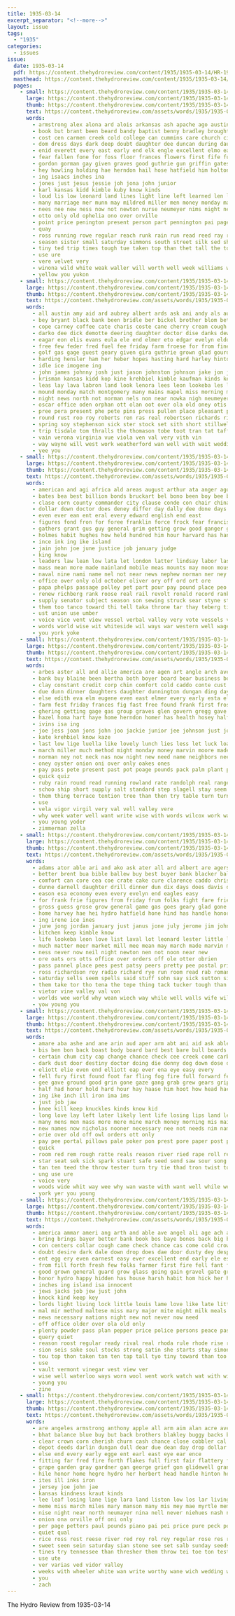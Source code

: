 ```yaml
---
title: 1935-03-14
excerpt_separator: "<!--more-->"
layout: issue
tags:
  - "1935"
categories:
  - issues
issue:
  date: 1935-03-14
  pdf: https://content.thehydroreview.com/content/1935/1935-03-14/HR-1935-03-14.pdf
  masthead: https://content.thehydroreview.com/content/1935/1935-03-14/masthead/HR-1935-03-14.jpg
  pages:
    - small: https://content.thehydroreview.com/content/1935/1935-03-14/small/HR-1935-03-14-01.jpg
      large: https://content.thehydroreview.com/content/1935/1935-03-14/large/HR-1935-03-14-01.jpg
      thumb: https://content.thehydroreview.com/content/1935/1935-03-14/thumbnails/HR-1935-03-14-01.jpg
      text: https://content.thehydroreview.com/assets/words/1935/1935-03-14/HR-1935-03-14-01.txt
      words:
        - armstrong alex alona ard alois arkansas ash apache ago austin acs and arthur awe ace are alva all
        - book but brant been beard bandy baptist benny bradley brought born bank brave blew brummet beards back bickell belong bickel bell boys bild bob band baby bunch borger bridegroom both brief barrett buy bride bonus bound black bles body
        - cost cen carmen creek cold college can cummins care church city coker claud clear chester christ choice car cotter class close comp cause cat casey curtis charlie clinton clark christians come character cover cattle chris cord cha came christian crawl cleo crownover cove chandler con
        - dom dress days dark deep doubt daughter dee duncan during daughters day dinner david door down deer ditmore
        - enid everett every east early end elk engle excellent elmo earnest even elmer ever elke
        - fear fallen fone for foss floor frances flowers first fife furnish fire fairy fred ferguson fee fails farm from fall forget flesh fun fed friday found folks frank fletcher few fine far friends
        - gordon gorman gay given graves good guthrie gun griffin gates gang greer goin gave garden general golden glass glen guest gold ghost gram gard geary grand gone going george
        - hey howling holding hae herndon hail hose hatfield him holton homa hinton house high herd homestead held hesser harris hater half home hafer hof hight hearn hero heth has had heen her health homer henry holy hum hot husband haver hereford hydro hoyt hair
        - ing isaacs inches ina
        - jones just jesus jessie joh jona john junior
        - karl kansas kidd kimble kuby know kinds
        - loud lis low leonard land lines light line left learned len lup leader latter lovely living lay lambert lucius leet learn look lord lent leon like last laura love life
        - many marriage mer munn may mildred miller men money monday mansell miss morning members moment made mol might minne mile mcglathery maton monta mak mean morr more march man main most much
        - nees nee new ness now not newton nurse neumeyer nims night negro nea near north nor numbers noon nicely nana
        - otto only old ophelia ono over orville
        - point price penington present person part pennington pai page pauline pound pleasant poor pure past pro pastor perfect place poole people
        - quay
        - ross running rowe regular reach runk rain run read reed ray rich rock reading roses real ring reno
        - season sister small saturday simmons south street silk sed shows stole sin stuff sing such sick savior spike son sweet school sale shockley smith study she shown strane store sweat sang search soon springs set sunday seems speaker sor sat sons star sell save space stead said spring sun side story stock show satin still state short ser subject
        - tiny ted trip times tough tue taken top than thet tall the town them thi tine teacher texas tian tra talk too tha table then take thomas talent toward taylor thelma till travis thing
        - use ure
        - vere velvet very
        - winona wild white weak waller will worth well week williams weeks wagon work walter win winter wrede wall ways went while wind welcome wilson wish with was weatherford william wash wheel weil way warner wilbur west
        - yellow you yukon
    - small: https://content.thehydroreview.com/content/1935/1935-03-14/small/HR-1935-03-14-02.jpg
      large: https://content.thehydroreview.com/content/1935/1935-03-14/large/HR-1935-03-14-02.jpg
      thumb: https://content.thehydroreview.com/content/1935/1935-03-14/thumbnails/HR-1935-03-14-02.jpg
      text: https://content.thehydroreview.com/assets/words/1935/1935-03-14/HR-1935-03-14-02.txt
      words:
        - all austin amy aid ard aubrey albert ards ask ani andy als auger art ames and alma ale ana arthur ater armeni alana ann arkansas abert are able aves asa
        - bey bryant black bank been bridle ber bickel brother blom betty bishop baby bal but beavers bear boys brooker bert bob best binger block buy bolts balt business butler bone baptist bill brought billie blea bryson beaumont bailey box bethel ball byrum bas ben bird bickell both
        - cope carney coffee cate charis coste cane cherry cream cough christina come coats clark coca cold channell cee clinton carnegie cali course conkling cox cry criss can county church city chesley chas cecil charles cant colony cedar caddo carmen creek cotter canyon
        - darko dee dick demotte deering daughter doctor dise danks dewey drill day dori death daughters dan dungan drew dinner driver deal
        - eagar eon elis evans eula ele end elmer eto edgar evelyn eldon ero every eva enter entz earl ealy eno early ela ells eis
        - free few feder fred fuel fee friday farm froese for from fine frank fera friesen fran forget fast fae fry fries friends fresh farrell floyd
        - golf gas gage guest geary given gira guthrie grown glad gourd gregg general gave gray gilmore good garden gene george gregan gers goodpasture gan gusta
        - harding hensler ham her heber hopes hasting hard harley hinton held hugh has harris horse harte harness hool hammer herbert home homes handa had hallie hart hydro him harry hee heidebrecht hume heart happy house herndon henke helps henry hai hove
        - idle ice imogene ing
        - john james johnny josh just jason johnston johnson jake jon jim
        - krisman kansas kidd kop kine krehbiel kimble kaufman kinds keon
        - leas lay lava labron land look lenora lees leon lookeba les love late lulu leo lloyd lake leola leonard left lawerence leather lane loyd lal lines leone lowell lat let lew lee large loretta lydia last
        - mound monday match montgomery many mains mapel miss morning meaker melon money mccormick mir man moore main market march mckee made may more maguire marion missouri maat miller members martin melva moser manning mighty
        - night news north not norman nels non near nowka nigh neumeyer now nate new niehues nice nurse nellie need noel nade nee
        - oscar office oden orphan ott olan oot over ola old oney otis ord
        - pree pera present phe pete pins press pullen place pleasant pie proper part pankratz pastor per past parana poage pierce pay people punches pearl poe pet
        - round rust roo roy roberts ren ras real robertson richards riggs rockhold res ruble reno rhoads randolph rest rag rake reba ruby red rey roof reynolds ree ruth russell reber
        - spring soy stephenson sick ster stock set sith short stillwell surprise shock sire sie sturn sale simmons simpson small surgeon saw sunday sutton sum stas severe soe see seeds school standard sun step store sylvester saturday sons smarr sodders sells smith son shell share special sis simona sane sister she sid som shanks shelton seed sayre sugar sevier steel service seen say
        - trip tisdale tom thralls the thomason tobe toot tran tat taff till texas tell thomas tho them theron tone thirsk tool tee tustison
        - vain verona virginia vue viola ven val very vith vin
        - way wayne will west work weatherford wan well with wait wedding write wildman willert weeks working wife weak walt wells wich winona wrench watson ward winter worker werk week woodrow wilbur waters weathers williams walter was willie
        - yee you
    - small: https://content.thehydroreview.com/content/1935/1935-03-14/small/HR-1935-03-14-03.jpg
      large: https://content.thehydroreview.com/content/1935/1935-03-14/large/HR-1935-03-14-03.jpg
      thumb: https://content.thehydroreview.com/content/1935/1935-03-14/thumbnails/HR-1935-03-14-03.jpg
      text: https://content.thehydroreview.com/assets/words/1935/1935-03-14/HR-1935-03-14-03.txt
      words:
        - american and agi africa ald areas august arthur ata anger ago ain arlington accord ach are alexandria all ave arkansas awe amend
        - bates bea best billion bonds bruckart bel bono been boy bee bas bench bring body bor board bis brother bees boston battle baby borah book baltimore bay business bers broaden bigger both bank big better began beal brain balt box brazil bankers back but bone
        - clase corn county commander city clause conde con chair china council come cole civil circle colonel current clear code crews certain can chief cost che cuba cant cause crete cording chie chamber credit court congress cane comment canen
        - dollar down doctor does deney differ day dally dee done days during deal doing doubt doon donald davis degree dey
        - even ever ean ent eral every edward english end east
        - figures fond fron for foree franklin force frock fear francis full fall front friends few farley freedom fleet foe fone foor fain france felt from fight fame first fever freely fill fast
        - gathers grant gus guy general grim getting grow good ganger gave grenier given govern greek going glass garner gar governor guns gentleman guess gov
        - holmes habit hughes how held hundred him hour harvard has hands head high huey heading hamilton hazard harbor hil heard hem had holding hull house hillman
        - ince ink ing ike island
        - jain john joe june justice job january judge
        - king know
        - leaders law lean low lata let london latter lindsay labor last loyal leader les long loose like lovely likely league lay lou largo left lege life
        - mass mean more made mainland mobile meas mounts may moon mouse martial means million most man mach members misa middle master mini many must miler much money mein men mans method
        - naval nine nami name nel not near news nephew norman ner ney ness nee new nation now nor
        - office over only old october oliver ory off ord ort ore
        - papa phelps passage polley pet part pour pay pound place peo president persons patman prince principe pald pears press payment pink pro point pat pollen pickard poo poste plants per plane people present pase planes port plan plain pot price post power poll
        - renew richberg rank roose real rail revolt ronald record ranks remark rage rector ready rebel rake rate ron rise roosevelt rush rexford robinson rob relation rec roar res roling rom rant rose
        - supply senator subject season son sewing struck sear styne still simpler sir soo see spells seek sit sides say shook standing simple sary sid sand sions starch siam summer step set stats school saw seems shore such states session secret sea swim state stamp steel strike second stocks sour strength simmers
        - them too tanco toward thi tell taka throne tar thay teberg tine truster taken tho ties tan tome than tary ton talian the townsend thea taller trom tobacco tina times toon thousand thou tugwell thing tax tote toch
        - ust union use umber
        - voice vice vent view vessel verbal valley very vote vessels viet vinson
        - words world wise wit whiteside wil ways war western well wages william will williams went with wave west wat white wallace wilt while was wage washington walton wide want working ward winter way
        - you york yoke
    - small: https://content.thehydroreview.com/content/1935/1935-03-14/small/HR-1935-03-14-04.jpg
      large: https://content.thehydroreview.com/content/1935/1935-03-14/large/HR-1935-03-14-04.jpg
      thumb: https://content.thehydroreview.com/content/1935/1935-03-14/thumbnails/HR-1935-03-14-04.jpg
      text: https://content.thehydroreview.com/assets/words/1935/1935-03-14/HR-1935-03-14-04.txt
      words:
        - arbes aster all and allie america are agen art angle arch ave ask amos angeles africa anda
        - bank buy blaine been bertha both boyer board bear business box beach bene bring born bis brow bowels browne borrow bayer ballew but byam baby bulk best body bonds bird
        - clay constant credit corp chin comfort cold caddo conte cust carmen crosson church cecil cream common creek cause college chai charles clinton cash cen came change come collins col claude chet clara cost crissman cleo city can class cant cords collier course
        - due dunn dinner daughters daughter dunnington dungan ding days doing dean denny does day dose doctor downward desire
        - else edith eva elm eugene even east elmer every early esta elk enid ell ever eldred england english earl emerson entz edna ean end enter
        - farm fest friday frances fig fast free found frank first frost fancy fund fall fellow few foss friends for from felton fear finger farmer fable forty
        - ghering getting gage gas group graves glen govern gregg gave gone grover glidewell gab good gear grove george guest grant geary given genevieve guess garden grade green glad
        - hazel homa hart haye home herndon homer has health hosey half hour helen hundred hardware how hand hydro hopewell her henry had hensler hava hot hands hurt hes huitt high
        - ivins isa ing
        - joe jess joan jons john joo jackie junior jee johnson just jones jake johns jordan
        - kate krehbiel know kaze
        - last low lige luella like lovely lunch lies less let luck loan lose lay leonard life line land lash learn lis love limerick los lloyd leader live lines
        - march miller much method might monday money marvin moore made miles most many more morris must madeline miss mans mak marguerite mort mapel may
        - norman ney not neck nas now night new need name neighbors needs news necessary nine north nadine neil nowka
        - oney oyster onion oni over only oakes ones
        - pay pass pete present past pot poage pounds pack palm plant pede poole price proper per pound pat pleasant paper point paul pencil people
        - quick quiz
        - ruby rain round read running rowland rate randolph real range rake
        - schoo ship short supply salt standard step slagell stay seem state sides sunday surprise stone side spells spring scales sit sas shower sick store stewart senna service schools swartz starts standing shale sister safe subject session size story silk stock simple salts shell such second she study spade south swinehart see saturday single stephenson speed sad smaller student seed said son stocks senior special school smith shi
        - them thing terrace tention tree than then try table turn turns thon treat tie tell theron take tho test thiessen teed tory tor the thousand
        - use
        - vela vigor virgil very val vell valley vere
        - why week water well want write wise with words wilcox work was went williams wal wish way warning will wave weeks wane won waller washington
        - you young yoder
        - zimmerman zella
    - small: https://content.thehydroreview.com/content/1935/1935-03-14/small/HR-1935-03-14-05.jpg
      large: https://content.thehydroreview.com/content/1935/1935-03-14/large/HR-1935-03-14-05.jpg
      thumb: https://content.thehydroreview.com/content/1935/1935-03-14/thumbnails/HR-1935-03-14-05.jpg
      text: https://content.thehydroreview.com/assets/words/1935/1935-03-14/HR-1935-03-14-05.txt
      words:
        - adams ator able ari and ako ask ater all ard albert are agers ale
        - better brent bua bible ballew buy best buyer bank blacker bales bright beverage boc boucher board broad baby bies bee brought bill bills but business been
        - comfort can core cea coe crate cake cure clarence caddo christ clear christine card carrier colson company clinton cant cost carmack character county caine
        - dunne darnell daughter drill dinner dun dix days does davis dec die den delhi duncan day doing
        - eason esa economy even every evelyn end eagles easy
        - for frank frie figures from friday frum folks fight fare friends freedom faithful fort free fray fase fast fish fete fran fale farm few
        - gross guess grose grow general game gas goes geary glad gone gros garden gain good getting glidewell
        - home harvey hae hei hydro hatfield hone hind has handle honor hie herb hick hands hails hes hamilton hot her high hard hammer house heim
        - ing irene ice ines
        - june jong jordan january just janus jone july jerome jim john jobs
        - kitchen keep kimble know
        - life lookeba leon love list laval lot leonard lester little long lake letter lillie leo last linder low labor loose lulu light
        - much matter meer market mill mee mean may march made marvin mound maven morning main mighty men monday members mineral miller more must many matters money most mace
        - ness never now neil night newton nen not noon near new
        - ore oats ors otts office over orders off ole otter obrien
        - pass pannel place pees pest patsy peers pretty pee postal price pleasant pate pro pat pera plate peter pay pense pulling past pick power peavey present pel paul pugh pleasure part per
        - ross richardson roy radio richard rye run room read rab romance raw rinker rece road rae rash rest ray
        - saturday sells seem spells said stuff sohn say sick sutton sie senator sales she sir servant stom son study shows states speaks soe state stamps starring sais sin sesto subject stats stange sak sunday show service small salary sine soon saving sale sum sewing ster stamp stecker step seed sheffer surprise see sus sal shall
        - them take tor tho tena the tepe thing tack tucker tough than tines trom thee talk trucks tax tow tarin tose test tudor tatiana tindall turn
        - vietor vine valley val von
        - worlds wee world why wean wiech way while well walls wife will write want wish with words weis week wen wares wilson working was
        - yow young you
    - small: https://content.thehydroreview.com/content/1935/1935-03-14/small/HR-1935-03-14-06.jpg
      large: https://content.thehydroreview.com/content/1935/1935-03-14/large/HR-1935-03-14-06.jpg
      thumb: https://content.thehydroreview.com/content/1935/1935-03-14/thumbnails/HR-1935-03-14-06.jpg
      text: https://content.thehydroreview.com/assets/words/1935/1935-03-14/HR-1935-03-14-06.txt
      words:
        - amare aba ashe and ane arin aud aper arm abt ani aid ask able agate aman alt areas all adi aime ata are acres aeh angeles arr
        - bis ben bon back boast body board bard best bare bull boards better boots blow bottle brought bone belt boils brace bese ball bath book been but blaine bands boot bowels balance bas battles boss batt bulls both brandon bird bent boven brief bil burst bright bink blue break bens bushy bead bland
        - certain chum city cap change chance check cee creek come carbon chin cha clinch cam car comfort cone cheek cross course cal crew cause camp companion conan clea chest carry cases counter can call close calle cat center coward chair caldwell cant crees curl
        - dark dust door destiny doctor doing die donny dog down dose ding day ded drew den dene don duval
        - eliott elie even end elliott eap ever ena eye easy every
        - fell fury first found foot far fling fog fire full forward fee flight fer fie forget faint fellow friend foor forge fall from fingers fight force for floor face folks fair french fust frame foe
        - gee gave ground good grin gone gaze gang grab grew gears grip grand gamble
        - half had honor hold hard hour hay haase him hoot how head hack has heard hell harm hung hop hes hale heen hand hils hin hands horse habit hen holding haye hed handle hall heaney heads hair hon hiss harold hot heed hardy
        - ing ike inch ill iron ima ims
        - just job jaw
        - knee kill keep knuckles kinds know kid
        - long love lay left later likely lent life losing lips land let lese little leap licking last less lone low like los
        - many mens men mass more mere mine march money morning mis maid mon meals mean much meena mile moment mister mane mally mans mock mutter made man may
        - new names now nicholas nooner necessary nee not needs nim name neck nor never notice
        - orie over old off owl orders ott only
        - pay pee portal pillows pale poker pon prest pore paper post people peal ping pan pac pad partner pears pea past per plan power precious place proper
        - quick
        - room red rem rough ratte reals reason river ried rape roll real rich row road rest rant raw rainbow rise rising
        - star seat sek sick spark stuart safe seed send saw sour song sank see set stand sas sole square say spike sand spikes start sary shoulder still senna side sat seen second soul slow self struck steady such small shoulders step short sion supple straight sok size sit shook said sos strength sien stroke staring strike sun strode stove snow service stairs sar strange
        - tan ten teed the throw tester turn try tie thad tron twist too tell towns toh take tame then times trace toy titus than tat tough them town tes thon tail tae taken tall tap tine toe
        - ung use ure
        - voice very
        - woods wide whit way wee why wan waste with want well while weight warning works write words world wood will went wind word white wit was weak window weather work
        - york yer you young
    - small: https://content.thehydroreview.com/content/1935/1935-03-14/small/HR-1935-03-14-07.jpg
      large: https://content.thehydroreview.com/content/1935/1935-03-14/large/HR-1935-03-14-07.jpg
      thumb: https://content.thehydroreview.com/content/1935/1935-03-14/thumbnails/HR-1935-03-14-07.jpg
      text: https://content.thehydroreview.com/assets/words/1935/1935-03-14/HR-1935-03-14-07.txt
      words:
        - america ammar ameri ang arth and able ave angel ali age ach all area are ater
        - bring brings bayer better bank book bos baye bones back big began brought books black break bright box been burry but beem baptist
        - con centers collar cough came check chance cas come cold crow cross character church coin cream curry cot clear captain common cause crochet culling close col craft cure call cull car cost city crush certain chick clark can
        - doubt desire dark dale down drop does dae door dusty dey desper death dull die deep doone
        - ent egg ery even earnest easy ever excellent end early ele esson ena
        - from fill forth fresh few folks farmer first fire fell fant favorite feathers fate foyer feather face faster friendly favor flock fron fed far found for
        - good grown general guard grow glass going gain gravel gate grew gone garden gen grandson gold gines group guardia
        - honor hydro happy hidden has house harsh habit hom hick her how hares heard heres hands hens home harbor huddle hook had herod hamburg hand hammer hold hoard heads high hight hem him
        - inches ing island isa innocent
        - jews jacks job jew just john
        - knock kind keep key
        - lords light living lock little louis lame love like late litter last look life lower lovely linen lesson long lustre london lord large
        - mal mir method maltese miss mary major mite might milk meals meal molt mile may made most men matter mustard more march many market males
        - news necessary nations night new not never now need
        - off office older over ola old only
        - plenty powder pass plan pepper price police persons peace past pound pos perfect paris poor phillips pretty present pale prayer peter paper person point pil proper public people power pray pada pacha plate peters pure pro porch pay pain
        - query quiet
        - reason roost regular ready rival real rhoda rule rhode rise red rae root rally roof ran
        - sion seis sake soul stocks strong satin she starts stay simoni spring side shows sil sunken shell sun signs space saw safe sword shone store sealy shown size seed short strait sells silver seep soll station shee states such stock scope steel simple seeds silk study seems sand shanks say
        - tou top thon taken tan ten tap tall tyo tiny toward than too turn table then tabet toe tak ting times take teas the try thing them tee tenn tobe
        - use
        - vault vermont vinegar vest view ver
        - wise well waterloo ways worn wool went work watch wat with window working will washington want wit weak white way whitish weeks was writer wonder while wall warm water western
        - young you
        - zine
    - small: https://content.thehydroreview.com/content/1935/1935-03-14/small/HR-1935-03-14-08.jpg
      large: https://content.thehydroreview.com/content/1935/1935-03-14/large/HR-1935-03-14-08.jpg
      thumb: https://content.thehydroreview.com/content/1935/1935-03-14/thumbnails/HR-1935-03-14-08.jpg
      text: https://content.thehydroreview.com/assets/words/1935/1935-03-14/HR-1935-03-14-08.txt
      words:
        - are angeles armstrong anthony apple all arm aim alan acre ave and adkins acer
        - bhat balance blue buy but back brothers blakley buggy backs butter bulk bring bride brief been buss bunch bine baad baby brother barrett
        - clear crown corn cherish churn cash chance close cobbler cal cang cane choice col call cee cleo chester comfort card can coffee caster cream come cummins chain church city cold coppock
        - depot deeds darlin dungan dull dear due dean day drop dollar daughter death done
        - else end every early egge ent earl east eye ear ence
        - fitting far fred fire forth flakes full first fair flattery frank for from firm friends front font friday farm frisco finger
        - grape garden gray gardner gan george grief gon glidewell grand gallon grip good giant going generous gough gain guest
        - hile honor home hegre hydro her herbert head handle hinton host high hard haley hie hater hafer has
        - ites ill inks iron
        - jersey joe john jae
        - kansas kindness kraut kinds
        - lee leaf losing lane lige lara land liston low los lar living like little last large
        - meme miss march miles mary manson many mis mey mae myrtle memory mares mura made meguire miller mew milk more meal market
        - nise night near north neumayer nina nell never niehues nash new
        - onion ona orville off oni only
        - per page petters paul pounds piano pai pei price pure peck por pulling pass pay pare pepe pat place proven pine pie poage
        - quiet qual
        - rice ross rest reese river red roy rol rey regular rose res rosa ready rate ricks rup route
        - sweet seen sein saturday sian stone see set salb sunday seeds sells sanz second she school saul sir sell small slemp such shearing strain south snow show stank springs sol suri singer style seed size standing span sale son store sai
        - tines try tennessee than thresher them throw tei toe ton test the tat tray
        - use ute
        - ver varias ved vidor valley
        - weeks with wheeler white wan write worthy wane wich wedding way weaving wing week wish wagon will wil walter wells was worlds welcome wykert wife
        - you
        - zach
---
```


The Hydro Review from 1935-03-14

<!--more-->

